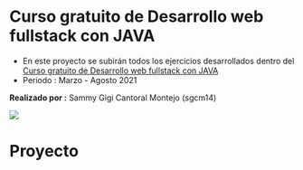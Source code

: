 # Curso gratuito de Desarrollo web fullstack con JAVA
- En este proyecto se subirán todos los ejercicios desarrollados dentro del  [Curso gratuito de Desarrollo web fullstack con JAVA](https://polotic.misiones.gob.ar/curso-gratuito-de-desarrollo-web-fullstack-con-java/ "Curso gratuito de Desarrollo web fullstack con JAVA")
- Periodo : Marzo - Agosto 2021

**Realizado por :** Sammy Gigi Cantoral Montejo (sgcm14)

![](https://edteam-media.s3.amazonaws.com/users/avatar/16f3b00c-18cf-43f5-af5f-f9692fa3e5f1.jpg)
# Proyecto
